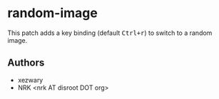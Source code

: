# random-image

This patch adds a key binding (default <kbd>Ctrl+r</kbd>) to switch
to a random image.

## Authors

* xezwary
* NRK \<nrk AT disroot DOT org>
